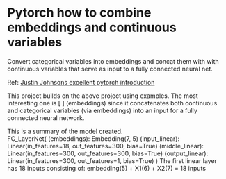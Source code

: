 # Pytorch how to combine embeddings and continuous variables
Convert categorical variables into embeddings and concat them with with continuous variables that serve as input to a fully connected neural net.

Ref: [Justin Johnsons excellent pytorch introduction ](https://github.com/jcjohnson/pytorch-examples)

This project builds on the above project using examples.  The most interesting one is [  ] (embeddings) since it concatenates both continuous and categorical variables (via embeddings) into an input for a fully connected neural network.  

This is a summary of the model created.  
FC_LayerNet(
  (embeddings): Embedding(7, 5)
  (input_linear): Linear(in_features=18, out_features=300, bias=True)
  (middle_linear): Linear(in_features=300, out_features=300, bias=True)
  (output_linear): Linear(in_features=300, out_features=1, bias=True)
)
The first linear layer has 18 inputs consisting of:
embedding(5) + X1(6) + X2(7) = 18 inputs 
